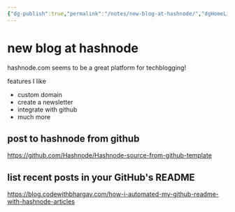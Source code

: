```yaml
---
{"dg-publish":true,"permalink":"/notes/new-blog-at-hashnode/","dgHomeLink":true,"dgPassFrontmatter":false}
---
```


# new blog at hashnode

hashnode.com seems to be a great platform for techblogging!

features I like

- custom domain
- create a newsletter
- integrate with github
- much more

## post to hashnode from github

<https://github.com/Hashnode/Hashnode-source-from-github-template>


## list recent posts in your GitHub's README

<https://blog.codewithbhargav.com/how-i-automated-my-github-readme-with-hashnode-articles>

